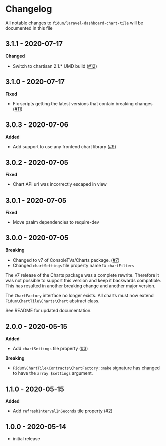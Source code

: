 # Changelog

All notable changes to `fidum/laravel-dashboard-chart-tile` will be documented in this file

## 3.1.1 - 2020-07-17

**Changed**
- Switch to chartisan 2.1.* UMD build ([#12](https://github.com/fidum/laravel-dashboard-chart-tile/pull/12))

## 3.1.0 - 2020-07-17

**Fixed**
- Fix scripts getting the latest versions that contain breaking changes ([#11](https://github.com/fidum/laravel-dashboard-chart-tile/pull/11))

## 3.0.3 - 2020-07-06

**Added**
- Add support to use any frontend chart library ([#9](https://github.com/fidum/laravel-dashboard-chart-tile/pull/9))

## 3.0.2 - 2020-07-05

**Fixed**
- Chart API url was incorrectly escaped in view

## 3.0.1 - 2020-07-05

**Fixed**
- Move psalm dependencies to require-dev

## 3.0.0 - 2020-07-05

**Breaking**
- Changed to v7 of ConsoleTVs/Charts package. ([#7](https://github.com/fidum/laravel-dashboard-chart-tile/pull/7))
- Changed `chartSettings` tile property name to `chartFilters`

The v7 release of the Charts package was a complete rewrite. Therefore it was not possible to support this version and 
keep it backwards compatible. This has resulted in another breaking change and another major version.  

The `ChartFactory` interface no longer exists. All charts must now extend `Fidum\ChartTile\Charts\Chart` abstract class. 

See README for updated documentation.

## 2.0.0 - 2020-05-15

**Added**
- Add `chartSettings` tile property ([#3](https://github.com/fidum/laravel-dashboard-chart-tile/pull/3))

**Breaking**
- `Fidum\ChartTile\Contracts\ChartFactory::make` signature has changed to have the `array $settings` argument.
 
## 1.1.0 - 2020-05-15

**Added**
- Add `refreshIntervalInSeconds` tile property ([#2](https://github.com/fidum/laravel-dashboard-chart-tile/pull/2))

## 1.0.0 - 2020-05-14

- initial release
